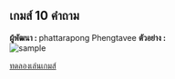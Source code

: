 <h2>เกมส์ 10 คำถาม </h2>
<b>ผู้พัฒนา : </b> phattarapong Phengtavee
<b>ตัวอย่าง : </b><br>
<img src= '/Users/mulawork/Desktop/game/document/example.png' alt='sample'>

<a href='https://github.com/Phattarapong26/PhatMD/blob/main/game/index.html'> ทดลองเล่นเกมส์</a>
